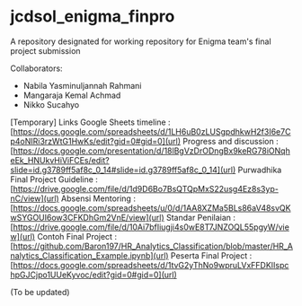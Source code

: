 # jcdsol_enigma_finpro
A repository designated for working repository for Enigma team's final project submission

Collaborators:
- Nabila Yasminuljannah Rahmani
- Mangaraja Kemal Achmad
- Nikko Sucahyo

[Temporary] Links
Google Sheets timeline : [https://docs.google.com/spreadsheets/d/1LH6uB0zLUSgpdhkwH2f3I6e7Cp4oNIRi3rzWtG1HwKs/edit?gid=0#gid=0](url)
Progress and discussion : [https://docs.google.com/presentation/d/18lBgVzDrODngBx9keRG78iONqheEk_HNUkvHiViFCEs/edit?slide=id.g3789ff5af8c_0_14#slide=id.g3789ff5af8c_0_14](url)
Purwadhika Final Project Guideline : [https://drive.google.com/file/d/1d9D6Bo7BsQTQpMxS22usg4Ez8s3yp-nC/view](url)
Absensi Mentoring : [https://docs.google.com/spreadsheets/u/0/d/1AA8XZMa5BLs86aV48svQKwSYGOUI6ow3CFKDhGm2VnE/view](url)
Standar Penilaian : [https://drive.google.com/file/d/10Ai7bfIiugji4s0wE8T7JNZOQL55pgyW/view](url)
Contoh Final Project : [https://github.com/Baron197/HR_Analytics_Classification/blob/master/HR_Analytics_Classification_Example.ipynb](url)
Peserta Final Project : [https://docs.google.com/spreadsheets/d/1tvG2yThNo9wpruLVxFFDKIIspchpGJCjpo1UUeKyvoc/edit?gid=0#gid=0](url)


(To be updated)
